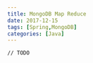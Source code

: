 ```yaml
---
title: MongoDB Map Reduce
date: 2017-12-15
tags: [Spring,MongoDB]
categories: [Java]
---
```

```
// TODO
```